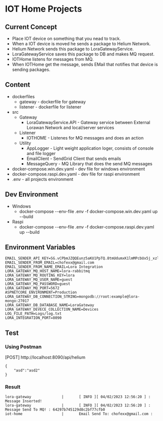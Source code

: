 # IOT Home Projects

## Current Concept

- Place IOT device on something that you nead to track.
- When a IOT device is moved he sends a package to Helium Network.
- Helium Network sends this package to LoraGatewayService.
- LoraGatewayService saves this package to DB and makes MQ request.
- IOTHome listens for messages from MQ.
- When IOTHome get the message, sends EMail that notifies that device is sending packages.

## Content

- dockerfiles 
    - gateway - dockerfile for gateway
    - listener - dockerfile for listener
- src
    - Gateway
        - LoraGatewayService.API - Gateway service between External Lorawan Network and local/server services
    - Listener
        - IOTHOME - Listenes for MQ messages and does an action
    - Utility
        - AppLogger - Light weight application loger, consists of console and file logger
        - EmailClient - SendGrid Client that sends emails
        - MessageQuery - MQ Library that does the send MQ messages
- docker-compose.win.dev.yaml - dev file for windows environment
- docker-compose.raspi.dev.yaml - dev file for raspi environment
- .env - all projects environment 

## Dev Environment

- Windows
    - docker-compose --env-file .env -f docker-compose.win.dev.yaml up --build
- Raspi
    - docker-compose --env-file .env -f docker-compose.raspi.dev.yaml up --build

## Environment Variables

```
EMAIL_SENDER_API_KEY=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
EMAIL_SENDER_FROM_EMAIL=chofexx@gmail.com
EMAIL_SENDER_FROM_NAME_EMAIL=Lora Integration
LORA_GATEWAY_MQ_HOST_NAME=lora-rabbitmq
LORA_GATEWAY_MQ_ROUTING_KEY=lora
LORA_GATEWAY_MQ_USER_NAME=guest
LORA_GATEWAY_MQ_PASSWORD=guest
LORA_GATEWAY_MQ_PORT=5672
ASPNETCORE_ENVIRONMENT=Production
LORA_GATEWAY_DB_CONNECTION_STRING=mongodb://root:example@lora-mongo:27017
LORA_GATEWAY_DB_DATABASE_NAME=LoraGateway
LORA_GATEWAY_DEVECE_COLLECTION_NAME=Devices
LOG_FILE_PATH=Logs/log.txt
LORA_INTEGRATION_PORT=8090
```

## Test

### Using Postman 

[POST] http://localhost:8090/api/helium 

```
{
    "asd":"asd2"
}
```

### Result 

```
lora-gateway              |       [ INFO ][ 04/02/2023 12:56:20 ] : Message Inserted!
lora-gateway              |       [ INFO ][ 04/02/2023 12:56:20 ] : Message Send To MQ! : 64297b745129d8c2bf77cfb0
iot-home                  |       Email Send To: chofexx@gmail.com :
```